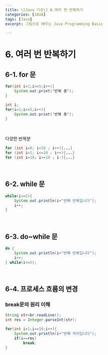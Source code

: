 ```yaml
---
title: \[Java 기초\] 6.여러 번 반복하기
categories: [JAVA]
tags: [Java]
excerpt: 그림으로 배우는 Java Programming Basic

---
```


<script src="https://cdn.mathjax.org/mathjax/latest/MathJax.js?config=TeX-AMS-MML_HTMLorMML" type="text/javascript"></script>

# 6. 여러 번 반복하기

## 6-1. for 문

```java
for(int i=1;i<=5;i++){
    System.out.print('반복 중');
}
```

```java
int i;
for(i=1;i<=5;i++){
    System.out.print('반복 중');
}
```

<br>

다양한 반복분

```java
for (int i=0; i<10 ; i++){...}
for (int i=1; i<=10 ; i++){...}
for (int i=10; i>=10 ; i-){...}
```

<br>

## 6-2. while 문

```java
while(i<=5){
    System.out.println(i+"번째 반복입니다");
    i++;
}
```

<br>

## 6-3. do~while 문

```java
do {
    System.out.println(i+"번째 반복입니다");
    i++;
} while(i<=5);
```

<br>

## 6-4. 프로세스 흐름의 변경

### break문의 원리 이해

```java
String str=br.readLine();
int res = Integer.parseInt(str);

for(int i=1;i<=10;i++){
    System.out.println(i+"번째 처리입니다");
    if(i==res)
        break;
}
```



